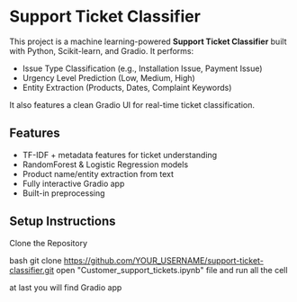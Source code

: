 # Support Ticket Classifier

This project is a machine learning-powered **Support Ticket Classifier** built with Python, Scikit-learn, and Gradio. It performs:

- Issue Type Classification (e.g., Installation Issue, Payment Issue)
- Urgency Level Prediction (Low, Medium, High)
- Entity Extraction (Products, Dates, Complaint Keywords)

It also features a clean Gradio UI for real-time ticket classification.

## Features

- TF-IDF + metadata features for ticket understanding
- RandomForest & Logistic Regression models
- Product name/entity extraction from text
- Fully interactive Gradio app
- Built-in preprocessing

  
## Setup Instructions

Clone the Repository

bash
git clone https://github.com/YOUR_USERNAME/support-ticket-classifier.git
open "Customer_support_tickets.ipynb" file and run all the cell

at last you will find Gradio app
